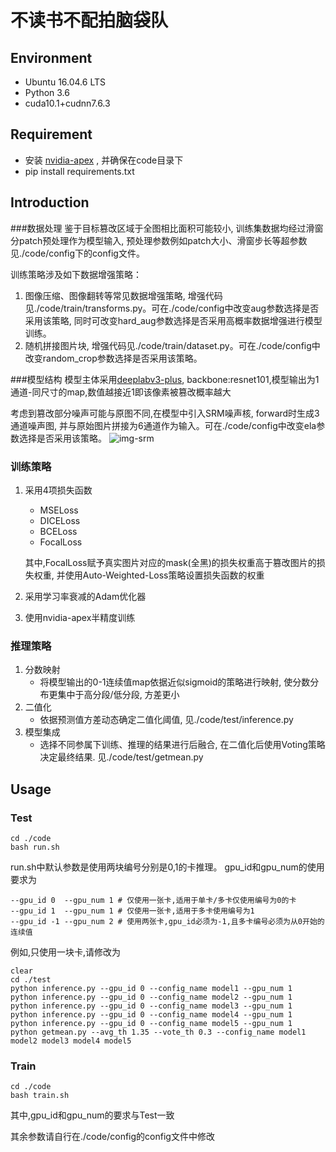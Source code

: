 # 不读书不配拍脑袋队

## Environment

+ Ubuntu 16.04.6 LTS
+ Python 3.6
+ cuda10.1+cudnn7.6.3

## Requirement
+ 安装 [nvidia-apex](https://github.com/NVIDIA/apex)
, 并确保在code目录下
+ pip install requirements.txt


## Introduction
###数据处理
鉴于目标篡改区域于全图相比面积可能较小, 训练集数据均经过滑窗分patch预处理作为模型输入, 预处理参数例如patch大小、滑窗步长等超参数见./code/config下的config文件。

训练策略涉及如下数据增强策略：
1) 图像压缩、图像翻转等常见数据增强策略, 增强代码见./code/train/transforms.py。可在./code/config中改变aug参数选择是否采用该策略, 同时可改变hard_aug参数选择是否采用高概率数据增强进行模型训练。
2) 随机拼接图片块, 增强代码见./code/train/dataset.py。可在./code/config中改变random_crop参数选择是否采用该策略。

###模型结构
模型主体采用[deeplabv3-plus](https://github.com/MLearing/Pytorch-DeepLab-v3-plus), backbone:resnet101,模型输出为1通道-同尺寸的map,数值越接近1即该像素被篡改概率越大

考虑到篡改部分噪声可能与原图不同,在模型中引入SRM噪声核, forward时生成3通道噪声图, 并与原始图片拼接为6通道作为输入。可在./code/config中改变ela参数选择是否采用该策略。
![img-srm](https://images.gitee.com/uploads/images/2020/1126/183406_22693a27_5469175.png "img_srm.png")

### 训练策略
1. 采用4项损失函数
    + MSELoss
    + DICELoss
    + BCELoss
    + FocalLoss

    其中,FocalLoss赋予真实图片对应的mask(全黑)的损失权重高于篡改图片的损失权重, 并使用Auto-Weighted-Loss策略设置损失函数的权重
2. 采用学习率衰减的Adam优化器
3. 使用nvidia-apex半精度训练
### 推理策略
1. 分数映射 
    + 将模型输出的0-1连续值map依据近似sigmoid的策略进行映射, 使分数分布更集中于高分段/低分段, 方差更小
2. 二值化
    + 依据预测值方差动态确定二值化阈值, 见./code/test/inference.py
3. 模型集成
    + 选择不同参属下训练、推理的结果进行后融合, 在二值化后使用Voting策略决定最终结果. 见./code/test/getmean.py

## Usage
### Test
```
cd ./code
bash run.sh
```
run.sh中默认参数是使用两块编号分别是0,1的卡推理。
gpu_id和gpu_num的使用要求为
```
--gpu_id 0  --gpu_num 1 # 仅使用一张卡,适用于单卡/多卡仅使用编号为0的卡
--gpu_id 1  --gpu_num 1 # 仅使用一张卡,适用于多卡使用编号为1
--gpu_id -1 --gpu_num 2 # 使用两张卡,gpu_id必须为-1,且多卡编号必须为从0开始的连续值
```

例如,只使用一块卡,请修改为
```
clear
cd ./test
python inference.py --gpu_id 0 --config_name model1 --gpu_num 1
python inference.py --gpu_id 0 --config_name model2 --gpu_num 1
python inference.py --gpu_id 0 --config_name model3 --gpu_num 1
python inference.py --gpu_id 0 --config_name model4 --gpu_num 1
python inference.py --gpu_id 0 --config_name model5 --gpu_num 1
python getmean.py --avg_th 1.35 --vote_th 0.3 --config_name model1 model2 model3 model4 model5
```


### Train
```
cd ./code
bash train.sh
```
其中,gpu_id和gpu_num的要求与Test一致

其余参数请自行在./code/config的config文件中修改